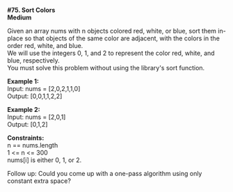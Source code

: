 <b>#75. Sort Colors</b>
<br><b>Medium</b>

Given an array nums with n objects colored red, white, or blue, sort them in-place so that objects of the same color are adjacent, with the colors in the order red, white, and blue.<br>
We will use the integers 0, 1, and 2 to represent the color red, white, and blue, respectively.<br>
You must solve this problem without using the library's sort function.<br>

<b>Example 1:</b><br>
Input: nums = [2,0,2,1,1,0]<br>
Output: [0,0,1,1,2,2]<br>

<b>Example 2:</b><br>
Input: nums = [2,0,1]<br>
Output: [0,1,2]<br>

<b>Constraints:</b><br>
n == nums.length<br>
1 <= n <= 300<br>
nums[i] is either 0, 1, or 2.<br>

Follow up: Could you come up with a one-pass algorithm using only constant extra space?<br>


